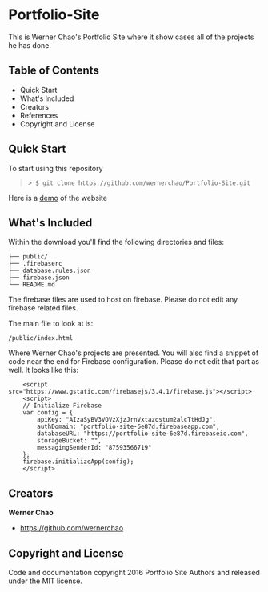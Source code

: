 # Portfolio-Site
This is Werner Chao's Portfolio Site where it show cases all of the projects he has done.

## Table of Contents
- Quick Start
- What's Included
- Creators
- References
- Copyright and License

## Quick Start

To start using this repository

>  ```> $ git clone https://github.com/wernerchao/Portfolio-Site.git```

Here is a [demo](https://portfolio-site-6e87d.firebaseapp.com) of the website

## What's Included

Within the download you'll find the following directories and files:

```
├── public/
├── .firebaserc
├── database.rules.json
├── firebase.json
└── README.md
```

The firebase files are used to host on firebase. Please do not edit any firebase related files.

The main file to look at is:

```
/public/index.html
```

Where Werner Chao's projects are presented. You will also find a snippet of code near the end for Firebase configuration. 
Please do not edit that part as well. It looks like this:

```
    <script src="https://www.gstatic.com/firebasejs/3.4.1/firebase.js"></script>
    <script>
    // Initialize Firebase
    var config = {
        apiKey: "AIzaSyBV3VOVzXjzJrnVxtazostum2alcTtHdJg",
        authDomain: "portfolio-site-6e87d.firebaseapp.com",
        databaseURL: "https://portfolio-site-6e87d.firebaseio.com",
        storageBucket: "",
        messagingSenderId: "87593566719"
    };
    firebase.initializeApp(config);
    </script>
```

## Creators

**Werner Chao**

- <https://github.com/wernerchao>

## Copyright and License

Code and documentation copyright 2016 Portfolio Site
Authors and released under the MIT license.

